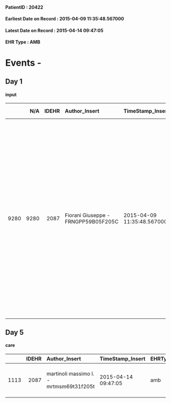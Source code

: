
#### PatientID : 20422
#### Earliest Date on Record : 2015-04-09 11:35:48.567000
#### Latest Date on Record : 2015-04-14 09:47:05
#### EHR Type : AMB

# Events - 

## Day 1

#### input
|      |    N/A |   IDEHR | Author_Insert                       | TimeStamp_Insert           | EHRType   |   PatientID |   IDDigitalSignDocument | persone_vicine   |   Unnamed: 0_x.1 |   IDANAMNESI_SOCIALE | Patient   | FamigliaAltro   | Paziente_T   | FamigliaAltro_T   |   Non_Rilevabile_x.1 | Note_Non_Rilevabile_x.1   | opt_Problemi   | Note_I                                                                                                                                                                                                                                                                                                                                                                                                                                     | chk_contr_sintomi   | opt_paziente_a   | opt_famiglia_a   | opt_adeguatezza   | opt_paziente_solo   | ds_note_con                                                                                                                    | opt_presente_assente   | Caregiver_principale   | opt_necessario   | opt_risorse_ec   | opt_paziente_psi   | opt_Ins_vol   | opt_inv_civile            | Needs     | Domestic partnership   | opt_disponibilita_f   | opt_famiglia_psi   | opt_disponibilit_paz   |
|-----:|-------:|--------:|:------------------------------------|:---------------------------|:----------|------------:|------------------------:|:-----------------|-----------------:|---------------------:|:----------|:----------------|:-------------|:------------------|---------------------:|:--------------------------|:---------------|:-------------------------------------------------------------------------------------------------------------------------------------------------------------------------------------------------------------------------------------------------------------------------------------------------------------------------------------------------------------------------------------------------------------------------------------------|:--------------------|:-----------------|:-----------------|:------------------|:--------------------|:-------------------------------------------------------------------------------------------------------------------------------|:-----------------------|:-----------------------|:-----------------|:-----------------|:-------------------|:--------------|:--------------------------|:----------|:-----------------------|:----------------------|:-------------------|:-----------------------|
| 9280 |   9280 |    2087 | Fiorani Giuseppe - FRNGPP59B05F205C | 2015-04-09 11:35:48.567000 | AMB       |       20422 |                   48519 | N/A              |              837 |                  527 | Si#1      | Si#1            | No#0         | Si#1              |                    0 | NR                        | No#0           | Dal chirurgico colloquio con la figlia Laura si evince che la pz ha un'ampia consapevolezza di malattia; nonostante ci√≤ tende a rimuovere la gravit√†, utilizzando come strategia la pianificazione della sua vita dopo la dimissione ospedaliera. La figlia Laura mi √® apparsa, pur in un'assoluta freddezza comunicativa, a conoscenza della terminalit√† e, apparentemente, congruente ad un percorso di cure palliative di fine vita | controllo sintomi#0 | Indefinite#2     | Congruenti#1     | Si#1              | No#0                | La pz √® separata e vive da sola. Dopo la dimissione verr√† assistita da una badante nelle 24 ore, reperita dalla figlia Laura | Presente#1             | La figlia Laura        | Si#1             | Adeguate#1       | No#0               | No#0          | in fase di accertamento#2 | Clinici#0 | Badante#1              | Si#1                  | No#0               | Si#1                   |


## Day 5

#### care
|      |   IDEHR | Author_Insert                           | TimeStamp_Insert    | EHRType   |   PatientID |   IDGESTIONE_AUSILI |   ds_ncons |   ds_nritiro |   opt_annulla_consegna | ds_note_x   | dt_Ric_consegna     | dt_ric_cons_forn    | dt_ric_ritiro       | dt_ric_ritiro_forn   | opt_ausilio                             |
|-----:|--------:|:----------------------------------------|:--------------------|:----------|------------:|--------------------:|-----------:|-------------:|-----------------------:|:------------|:--------------------|:--------------------|:--------------------|:---------------------|:----------------------------------------|
| 1113 |    2087 | martinoli massimo l. - mrtmsm69t31f205t | 2015-04-14 09:47:05 | amb       |       20422 |                 956 |      24945 |        25046 |                      0 | urgent      | 2015-03-31 00:00:00 | 2015-04-01 00:00:00 | 2015-04-14 00:00:00 | 2015-04-14 00:00:00  | antid air mattress with compressor # 16 |


